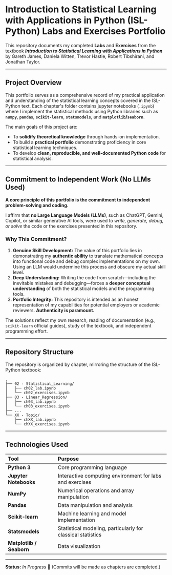 # Introduction to Statistical Learning with Applications in Python (ISL-Python) Labs and Exercises Portfolio

This repository documents my completed **Labs** and **Exercises** from the textbook ***Introduction to Statistical Learning with Applications in Python*** by Gareth James, Daniela Witten, Trevor Hastie, Robert Tibshirani, and Jonathan Taylor.

-----

## Project Overview

This portfolio serves as a comprehensive record of my practical application and understanding of the statistical learning concepts covered in the ISL-Python text. Each chapter's folder contains jupyter notebooks (`.ipynb`) where I implement the statistical methods using Python libraries such as **`numpy`**, **`pandas`**, **`scikit-learn`**, **`statsmodels`**, and **`matplotlib`/`seaborn`**.

The main goals of this project are:

  * To **solidify theoretical knowledge** through hands-on implementation.
  * To build a **practical portfolio** demonstrating proficiency in core statistical learning techniques.
  * To develop **clean, reproducible, and well-documented Python code** for statistical analysis.

-----

## Commitment to Independent Work (No LLMs Used)

**A core principle of this portfolio is the commitment to independent problem-solving and coding.**

I affirm that **no Large Language Models (LLMs)**, such as ChatGPT, Gemini, Copilot, or similar generative AI tools, were used to *write, generate, debug, or solve* the code or the exercises presented in this repository.

### Why This Commitment?

1.  **Genuine Skill Development:** The value of this portfolio lies in demonstrating my **authentic ability** to translate mathematical concepts into functional code and debug complex implementations on my own. Using an LLM would undermine this process and obscure my actual skill level.
2.  **Deep Understanding:** Writing the code from scratch—including the inevitable mistakes and debugging—forces a **deeper conceptual understanding** of both the statistical models and the programming tools.
3.  **Portfolio Integrity:** This repository is intended as an honest representation of my capabilities for potential employers or academic reviewers. **Authenticity is paramount.**

The solutions reflect my own research, reading of documentation (e.g., `scikit-learn` official guides), study of the textbook, and independent programming effort.

-----

## Repository Structure

The repository is organized by chapter, mirroring the structure of the ISL-Python textbook:

```
.
├── 02 - Statistical_Learning/
│   ├── ch02_lab.ipynb
│   └── ch02_exercises.ipynb
├── 03 - Linear_Regression/
│   ├── ch03_lab.ipynb
│   └── ch03_exercises.ipynb
├── ...
└── XX - Topic/
    ├── chXX_lab.ipynb
    └── chXX_exercises.ipynb
```

-----

## Technologies Used

| Tool | Purpose |
| :--- | :--- |
| **Python 3** | Core programming language |
| **Jupyter Notebooks** | Interactive computing environment for labs and exercises |
| **NumPy** | Numerical operations and array manipulation |
| **Pandas** | Data manipulation and analysis |
| **Scikit-learn** | Machine learning and model implementation |
| **Statsmodels** | Statistical modeling, particularly for classical statistics |
| **Matplotlib / Seaborn** | Data visualization |


-----

**Status:** *In Progress* 🚧 (Commits will be made as chapters are completed.)